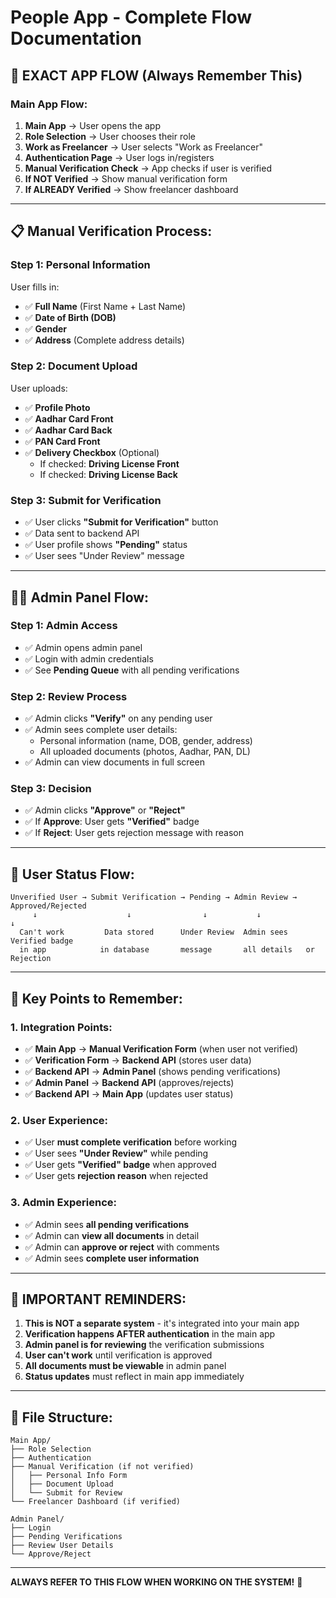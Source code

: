 # People App - Complete Flow Documentation

## 🎯 **EXACT APP FLOW (Always Remember This)**

### **Main App Flow:**
1. **Main App** → User opens the app
2. **Role Selection** → User chooses their role
3. **Work as Freelancer** → User selects "Work as Freelancer"
4. **Authentication Page** → User logs in/registers
5. **Manual Verification Check** → App checks if user is verified
6. **If NOT Verified** → Show manual verification form
7. **If ALREADY Verified** → Show freelancer dashboard

---

## 📋 **Manual Verification Process:**

### **Step 1: Personal Information**
User fills in:
- ✅ **Full Name** (First Name + Last Name)
- ✅ **Date of Birth (DOB)**
- ✅ **Gender**
- ✅ **Address** (Complete address details)

### **Step 2: Document Upload**
User uploads:
- ✅ **Profile Photo**
- ✅ **Aadhar Card Front**
- ✅ **Aadhar Card Back**
- ✅ **PAN Card Front**
- ✅ **Delivery Checkbox** (Optional)
  - If checked: **Driving License Front**
  - If checked: **Driving License Back**

### **Step 3: Submit for Verification**
- ✅ User clicks **"Submit for Verification"** button
- ✅ Data sent to backend API
- ✅ User profile shows **"Pending"** status
- ✅ User sees "Under Review" message

---

## 👨‍💼 **Admin Panel Flow:**

### **Step 1: Admin Access**
- ✅ Admin opens admin panel
- ✅ Login with admin credentials
- ✅ See **Pending Queue** with all pending verifications

### **Step 2: Review Process**
- ✅ Admin clicks **"Verify"** on any pending user
- ✅ Admin sees complete user details:
  - Personal information (name, DOB, gender, address)
  - All uploaded documents (photos, Aadhar, PAN, DL)
- ✅ Admin can view documents in full screen

### **Step 3: Decision**
- ✅ Admin clicks **"Approve"** or **"Reject"**
- ✅ If **Approve**: User gets **"Verified"** badge
- ✅ If **Reject**: User gets rejection message with reason

---

## 🔄 **User Status Flow:**

```
Unverified User → Submit Verification → Pending → Admin Review → Approved/Rejected
     ↓                    ↓                ↓           ↓              ↓
  Can't work         Data stored      Under Review  Admin sees    Verified badge
  in app            in database       message       all details   or Rejection
```

---

## 🎯 **Key Points to Remember:**

### **1. Integration Points:**
- ✅ **Main App** → **Manual Verification Form** (when user not verified)
- ✅ **Verification Form** → **Backend API** (stores user data)
- ✅ **Backend API** → **Admin Panel** (shows pending verifications)
- ✅ **Admin Panel** → **Backend API** (approves/rejects)
- ✅ **Backend API** → **Main App** (updates user status)

### **2. User Experience:**
- ✅ User **must complete verification** before working
- ✅ User sees **"Under Review"** while pending
- ✅ User gets **"Verified" badge** when approved
- ✅ User gets **rejection reason** when rejected

### **3. Admin Experience:**
- ✅ Admin sees **all pending verifications**
- ✅ Admin can **view all documents** in detail
- ✅ Admin can **approve or reject** with comments
- ✅ Admin sees **complete user information**

---

## 🚨 **IMPORTANT REMINDERS:**

1. **This is NOT a separate system** - it's integrated into your main app
2. **Verification happens AFTER authentication** in the main app
3. **Admin panel is for reviewing** the verification submissions
4. **User can't work** until verification is approved
5. **All documents must be viewable** in admin panel
6. **Status updates** must reflect in main app immediately

---

## 📱 **File Structure:**
```
Main App/
├── Role Selection
├── Authentication
├── Manual Verification (if not verified)
│   ├── Personal Info Form
│   ├── Document Upload
│   └── Submit for Review
└── Freelancer Dashboard (if verified)

Admin Panel/
├── Login
├── Pending Verifications
├── Review User Details
└── Approve/Reject
```

---

**ALWAYS REFER TO THIS FLOW WHEN WORKING ON THE SYSTEM!** 🎯
